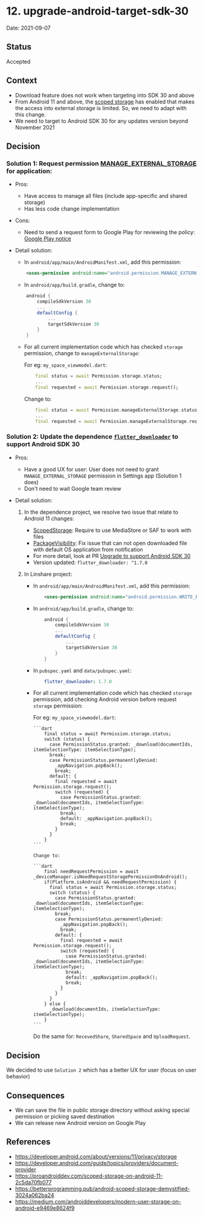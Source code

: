 # 12. upgrade-android-target-sdk-30

Date: 2021-09-07

## Status

Accepted

## Context

- Download feature does not work when targeting into SDK 30 and above
- From Android 11 and above, the [scoped storage](https://developer.android.com/training/data-storage#scoped-storage) has enabled that makes the access into external storage is limited. So, we need to adapt with this change.
- We need to target to Android SDK 30 for any updates version beyond November 2021

## Decision

### Solution 1: Request permission [MANAGE_EXTERNAL_STORAGE](https://developer.android.com/training/data-storage/manage-all-files) for application:

- Pros:
    - Have access to manage all files (include app-specific and shared storage)
    - Has less code change implementation

- Cons:
    - Need to send a request form to Google Play for reviewing the policy: [Google Play notice](https://developer.android.com/training/data-storage/manage-all-files#all-files-access-google-play)

- Detail solution:

    - In `android/app/main/AndroidManifest.xml`, add this permission:

    ```xml
        <uses-permission android:name="android.permission.MANAGE_EXTERNAL_STORAGE"/>    
    ```

    - In `android/app/build.gradle`, change to:

    ```groovy
        android {
            compileSdkVersion 30
            ...
            defaultConfig {
                ...
                targetSdkVersion 30
            }
        }
    ```

    - For all current implementation code which has checked `storage` permission, change to `manageExternalStorage`:

      For eg: `my_space_viewmodel.dart`:

        ```dart
            final status = await Permission.storage.status;
            ...
            final requested = await Permission.storage.request();
        ```

        Change to:

        ```dart
            final status = await Permission.manageExternalStorage.status;
            ...
            final requested = await Permission.manageExternalStorage.request();
        ```


### Solution 2: Update the dependence [`flutter_downloader`](https://github.com/fluttercommunity/flutter_downloader) to support Android SDK 30

- Pros:
    - Have a good UX for user: User does not need to grant `MANAGE_EXTERNAL_STORAGE` permission in Settings app (Solution 1 does)
    - Don't need to wait Google team review

- Detail solution:

    1. In the dependence project, we resolve two issue that relate to Android 11 changes:
        - [ScopedStorage](https://developer.android.com/about/versions/11/privacy/storage): Require to use MediaStore or SAF to work with files
        - [PackageVisibility](https://developer.android.com/about/versions/11/privacy/package-visibility): Fix issue that can not open downloaded file with default OS application from notification
        - For more detail, look at PR [Upgrade to support Android SDK 30](https://github.com/fluttercommunity/flutter_downloader/pull/522)
        - Version updated: `flutter_downloader: ^1.7.0`

    2. In Linshare project:
       
        - In `android/app/main/AndroidManifest.xml`, add this permission:
      
            ```xml
                <uses-permission android:name="android.permission.WRITE_EXTERNAL_STORAGE" android:maxSdkVersion="28"/>    
            ```
      
        - In `android/app/build.gradle`, change to:
      
            ```groovy
                android {
                    compileSdkVersion 30
                    ...
                    defaultConfig {
                        ...
                        targetSdkVersion 30
                    }
                }
            ```
          
        - In `pubspec.yaml` and `data/pubspec.yaml`:
            
            ```yaml
                flutter_downloader: 1.7.0
            ```

        - For all current implementation code which has checked `storage` permission, add checking Android version before request `storage` permission:
          
          For eg: `my_space_viewmodel.dart`:
    
              ```dart
                  final status = await Permission.storage.status;
                  switch (status) {
                    case PermissionStatus.granted: _download(documentIds, itemSelectionType: itemSelectionType);
                    break;
                    case PermissionStatus.permanentlyDenied:
                      _appNavigation.popBack();
                      break;
                    default: {
                      final requested = await Permission.storage.request();
                      switch (requested) {
                        case PermissionStatus.granted: _download(documentIds, itemSelectionType: itemSelectionType);
                        break;
                        default: _appNavigation.popBack();
                        break;
                      }
                    }
                  }
              ```
    
              Change to:
    
              ```dart
                  final needRequestPermission = await _deviceManager.isNeedRequestStoragePermissionOnAndroid();
                  if(Platform.isAndroid && needRequestPermission) {
                    final status = await Permission.storage.status;
                    switch (status) {
                      case PermissionStatus.granted: _download(documentIds, itemSelectionType: itemSelectionType);
                      break;
                      case PermissionStatus.permanentlyDenied:
                        _appNavigation.popBack();
                        break;
                      default: {
                        final requested = await Permission.storage.request();
                        switch (requested) {
                          case PermissionStatus.granted: _download(documentIds, itemSelectionType: itemSelectionType);
                          break;
                          default: _appNavigation.popBack();
                          break;
                        }
                      }
                    }
                  } else {
                    _download(documentIds, itemSelectionType: itemSelectionType);
                  }
              ```
          
          Do the same for: `RecevedShare`, `SharedSpace` and `UploadRequest`.   


## Decision

We decided to use `Solution 2` which has a better UX for user (focus on user behavior)

## Consequences

- We can save the file in public storage directory without asking special permission or picking saved destination
- We can release new Android version on Google Play

## References

- https://developer.android.com/about/versions/11/privacy/storage
- https://developer.android.com/guide/topics/providers/document-provider
- https://proandroiddev.com/scoped-storage-on-android-11-2c5da70fb077
- https://betterprogramming.pub/android-scoped-storage-demystified-3024a062ba24
- https://medium.com/androiddevelopers/modern-user-storage-on-android-e9469e8624f9